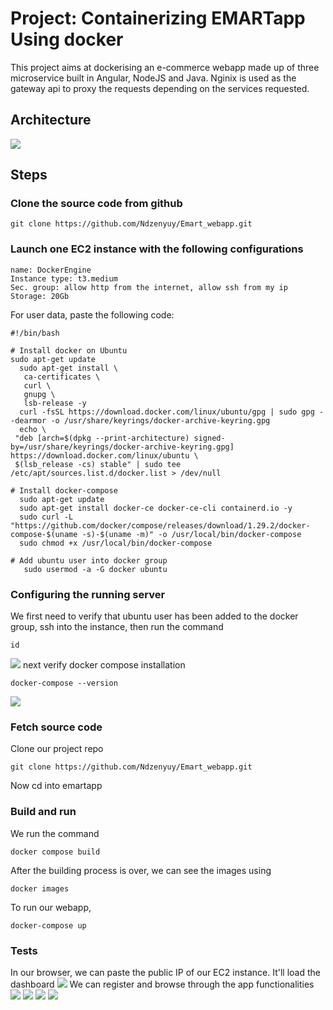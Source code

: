 # Project: Containerizing EMARTapp Using docker

This project aims at dockerising an e-commerce webapp made up of three microservice built in Angular, NodeJS and Java. Nginix is used as the gateway api to proxy the requests depending on the services requested. 

## Architecture
![](https://github.com/Ndzenyuy/Emart_webapp/blob/main/images/EMART%20artchitecture.jpg)
	
## Steps
 ### Clone the source code from github
 ```
 git clone https://github.com/Ndzenyuy/Emart_webapp.git
 ```
 
 ### Launch one EC2 instance with the following configurations
 ```
 name: DockerEngine
 Instance type: t3.medium
 Sec. group: allow http from the internet, allow ssh from my ip
 Storage: 20Gb
 ```
 For user data, paste the following code:
 ```
 #!/bin/bash

# Install docker on Ubuntu
sudo apt-get update
   sudo apt-get install \
    ca-certificates \
    curl \
    gnupg \
    lsb-release -y
   curl -fsSL https://download.docker.com/linux/ubuntu/gpg | sudo gpg --dearmor -o /usr/share/keyrings/docker-archive-keyring.gpg
   echo \
  "deb [arch=$(dpkg --print-architecture) signed-by=/usr/share/keyrings/docker-archive-keyring.gpg] https://download.docker.com/linux/ubuntu \
  $(lsb_release -cs) stable" | sudo tee /etc/apt/sources.list.d/docker.list > /dev/null

# Install docker-compose
   sudo apt-get update
   sudo apt-get install docker-ce docker-ce-cli containerd.io -y
   sudo curl -L "https://github.com/docker/compose/releases/download/1.29.2/docker-compose-$(uname -s)-$(uname -m)" -o /usr/local/bin/docker-compose
   sudo chmod +x /usr/local/bin/docker-compose

# Add ubuntu user into docker group
    sudo usermod -a -G docker ubuntu

```
### Configuring the running server
We first need to verify that ubuntu user has been added to the docker group, ssh into the instance, then run the command 
```
id
```
![](https://github.com/Ndzenyuy/Emart_webapp/blob/main/images/Screenshot%20from%202023-08-20%2020-59-17.png)
next verify docker compose installation
```
docker-compose --version
```
![](https://github.com/Ndzenyuy/Emart_webapp/blob/main/images/docker-compose_version.png)

### Fetch source code
Clone our project repo
```
git clone https://github.com/Ndzenyuy/Emart_webapp.git
```
 Now cd into emartapp
 
 ### Build and run
 We run the command 
 ```
 docker compose build
 ```
 After the building process is over, we can see the images using
 ```
 docker images
 ```
 To run our webapp, 
 ```
 docker-compose up
 ```
 
 ### Tests
 In our browser, we can paste the public IP of our EC2 instance. It'll load the dashboard
 ![](https://github.com/Ndzenyuy/Emart_webapp/blob/main/images/homepage.png)
 We can register and browse through the app functionalities
 ![](https://github.com/Ndzenyuy/Emart_webapp/blob/main/images/login.png)
 ![](https://github.com/Ndzenyuy/Emart_webapp/blob/main/images/dashboard.png)
 ![](https://github.com/Ndzenyuy/Emart_webapp/blob/main/images/shopnow_dashboard.png)
 ![](https://github.com/Ndzenyuy/Emart_webapp/blob/main/images/sold_articles.png)
 
 

